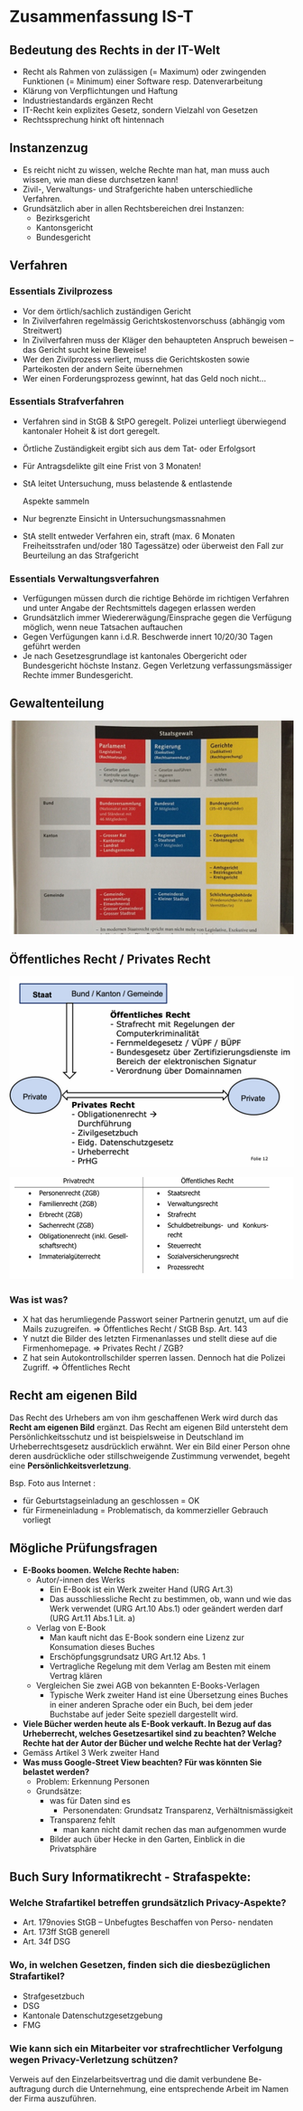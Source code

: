 # Zusammenfassung IS-T

## Bedeutung des Rechts in der IT-Welt

* Recht als Rahmen von zulässigen \(= Maximum\) oder zwingenden Funktionen \(= Minimum\) einer Software resp. Datenverarbeitung
* Klärung von Verpflichtungen und Haftung
* Industriestandards ergänzen Recht
* IT-Recht kein explizites Gesetz, sondern Vielzahl  von Gesetzen
* Rechtssprechung hinkt oft hintennach

## Instanzenzug

* Es reicht nicht zu wissen, welche Rechte man hat, man muss auch wissen, wie man diese durchsetzen kann!
* Zivil-, Verwaltungs- und Strafgerichte haben unterschiedliche Verfahren.
* Grundsätzlich aber in allen Rechtsbereichen drei Instanzen: 
  * Bezirksgericht
  * Kantonsgericht
  * Bundesgericht

## Verfahren

### Essentials Zivilprozess

* Vor dem örtlich/sachlich zuständigen Gericht
* In Zivilverfahren regelmässig Gerichtskostenvorschuss \(abhängig vom Streitwert\)
* In Zivilverfahren muss der Kläger den behaupteten Anspruch beweisen – das Gericht sucht keine Beweise!
* Wer den Zivilprozess verliert, muss die Gerichtskosten sowie Parteikosten der andern Seite übernehmen
* Wer einen Forderungsprozess gewinnt, hat das Geld noch nicht...

### Essentials Strafverfahren

* Verfahren sind in StGB & StPO geregelt. Polizei unterliegt überwiegend kantonaler Hoheit & ist dort geregelt.
* Örtliche Zuständigkeit ergibt sich aus dem Tat- oder Erfolgsort
* Für Antragsdelikte gilt eine Frist von 3 Monaten!
* StA leitet Untersuchung, muss belastende & entlastende

  Aspekte sammeln

* Nur begrenzte Einsicht in Untersuchungsmassnahmen
* StA stellt entweder Verfahren ein, straft \(max. 6 Monaten Freiheitsstrafen und/oder 180 Tagessätze\) oder überweist den Fall zur Beurteilung an das Strafgericht

### Essentials Verwaltungsverfahren

* Verfügungen müssen durch die richtige Behörde im richtigen Verfahren und unter Angabe der Rechtsmittels dagegen erlassen werden
* Grundsätzlich immer Wiedererwägung/Einsprache gegen die Verfügung möglich, wenn neue Tatsachen auftauchen
* Gegen Verfügungen kann i.d.R. Beschwerde innert 10/20/30 Tagen geführt werden
* Je nach Gesetzesgrundlage ist kantonales Obergericht oder Bundesgericht höchste Instanz. Gegen Verletzung verfassungsmässiger Rechte immer Bundesgericht.



## Gewaltenteilung

![](../.gitbook/assets/image%20%2872%29.png)



## Öffentliches Recht / Privates Recht

![](../.gitbook/assets/image%20%2818%29.png)

![](../.gitbook/assets/image%20%28163%29.png)



### Was ist was?

* X hat das herumliegende Passwort seiner Partnerin genutzt, um auf die Mails zuzugreifen.  =&gt; Öffentliches Recht /  StGB Bsp. Art. 143
* Y nutzt die Bilder des letzten Firmenanlasses und stellt diese auf die Firmenhomepage. =&gt; Privates Recht / ZGB?
* Z hat sein Autokontrollschilder sperren lassen. Dennoch hat die Polizei Zugriff. =&gt; Öffentliches Recht

## Recht am eigenen Bild

Das Recht des Urhebers am von ihm geschaffenen Werk wird durch das **Recht am eigenen Bild** ergänzt. Das Recht am eigenen Bild untersteht dem Persönlichkeitsschutz und ist beispielsweise in Deutschland im Urheberrechtsgesetz ausdrücklich erwähnt. Wer ein Bild einer Person ohne deren ausdrückliche oder stillschweigende Zustimmung verwendet, begeht eine **Persönlichkeitsverletzung**.

Bsp. Foto aus Internet :

* für Geburtstagseinladung an geschlossen = OK
* für Firmeneinladung = Problematisch, da kommerzieller Gebrauch vorliegt

## Mögliche Prüfungsfragen

* **E-Books boomen. Welche Rechte haben:**
  * Autor/-innen des Werks
    * Ein E-Book ist ein Werk zweiter Hand \(URG Art.3\)
    * Das ausschliessliche Recht zu bestimmen, ob, wann und wie das Werk verwendet \(URG Art.10 Abs.1\) oder geändert werden darf \(URG Art.11 Abs.1 Lit. a\)
  * Verlag von E-Book
    * Man kauft nicht das E-Book sondern eine Lizenz zur Konsumation dieses Buches
    * Erschöpfungsgrundsatz URG Art.12 Abs. 1
    * Vertragliche Regelung mit dem Verlag am Besten mit einem Vertrag klären
  * Vergleichen Sie zwei AGB von bekannten E-Books-Verlagen
    * Typische Werk zweiter Hand ist eine Übersetzung eines Buches in einer anderen Sprache oder ein Buch, bei dem jeder Buchstabe auf jeder Seite speziell dargestellt wird.
*  **Viele Bücher werden heute als E-Book verkauft. In Bezug auf das Urheberrecht, welches Gesetzesartikel sind zu beachten? Welche Rechte hat der Autor der Bücher und welche Rechte hat der Verlag?**
  * Gemäss Artikel 3 Werk zweiter Hand
* **Was muss Google-Street View beachten? Für was könnten Sie belastet werden?**
  * Problem: Erkennung Personen
  * Grundsätze: 
    * was für Daten sind es
      * Personendaten: Grundsatz Transparenz, Verhältnismässigkeit
    * Transparenz fehlt
      * man kann nicht damit rechen das man aufgenommen wurde
    * Bilder auch über Hecke in den Garten, Einblick in die Privatsphäre

## Buch Sury Informatikrecht - Strafaspekte:

### Welche Strafartikel betreffen grundsätzlich Privacy-Aspekte?

* Art. 179novies StGB – Unbefugtes Beschaffen von Perso- nendaten
* Art. 173ff StGB generell
* Art. 34f DSG

### Wo, in welchen Gesetzen, finden sich die diesbezüglichen Strafartikel?

* Strafgesetzbuch
* DSG
* Kantonale Datenschutzgesetzgebung
* FMG

### Wie kann sich ein Mitarbeiter vor strafrechtlicher Verfolgung wegen Privacy-Verletzung schützen?

Verweis auf den Einzelarbeitsvertrag und die damit verbundene Be- auftragung durch die Unternehmung, eine entsprechende Arbeit im Namen der Firma auszuführen.

